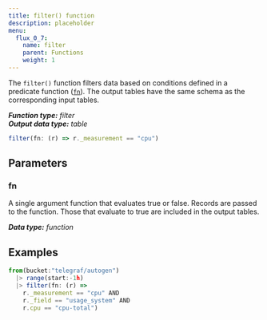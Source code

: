 ```yaml
---
title: filter() function
description: placeholder
menu:
  flux_0_7:
    name: filter
    parent: Functions
    weight: 1
---
```


The `filter()` function filters data based on conditions defined in a predicate function ([`fn`](#fn)).
The output tables have the same schema as the corresponding input tables.

_**Function type:** filter_  
_**Output data type:** table_

```js
filter(fn: (r) => r._measurement == "cpu")
```

## Parameters

### fn
A single argument function that evaluates true or false.
Records are passed to the function.
Those that evaluate to true are included in the output tables.

_**Data type:** function_

## Examples
```js
from(bucket:"telegraf/autogen")
  |> range(start:-1h)
  |> filter(fn: (r) =>
    r._measurement == "cpu" AND
    r._field == "usage_system" AND
    r.cpu == "cpu-total")
```

